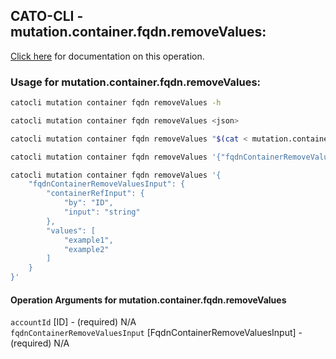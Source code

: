
## CATO-CLI - mutation.container.fqdn.removeValues:
[Click here](https://api.catonetworks.com/documentation/#mutation-mutation.container.fqdn.removeValues) for documentation on this operation.

### Usage for mutation.container.fqdn.removeValues:

```bash
catocli mutation container fqdn removeValues -h

catocli mutation container fqdn removeValues <json>

catocli mutation container fqdn removeValues "$(cat < mutation.container.fqdn.removeValues.json)"

catocli mutation container fqdn removeValues '{"fqdnContainerRemoveValuesInput":{"containerRefInput":{"by":"ID","input":"string"},"values":["example1","example2"]}}'

catocli mutation container fqdn removeValues '{
    "fqdnContainerRemoveValuesInput": {
        "containerRefInput": {
            "by": "ID",
            "input": "string"
        },
        "values": [
            "example1",
            "example2"
        ]
    }
}'
```

#### Operation Arguments for mutation.container.fqdn.removeValues ####

`accountId` [ID] - (required) N/A    
`fqdnContainerRemoveValuesInput` [FqdnContainerRemoveValuesInput] - (required) N/A    
